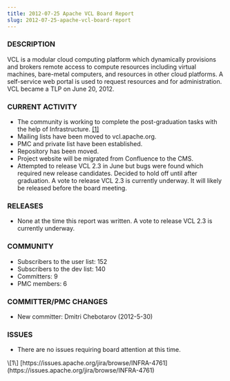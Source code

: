 ```yaml
---
title: 2012-07-25 Apache VCL Board Report
slug: 2012-07-25-apache-vcl-board-report
---
```


### DESCRIPTION

VCL is a modular cloud computing platform which dynamically provisions and
brokers remote access to compute resources including virtual machines,
bare-metal computers, and resources in other cloud platforms. A
self-service web portal is used to request resources and for
administration. VCL became a TLP on June 20, 2012.

### CURRENT ACTIVITY
* The community is working to complete the post-graduation tasks with the
help of Infrastructure. [\[1\]](#1)
* Mailing lists have been moved to vcl.apache.org.
* PMC and private list have been established.
* Repository has been moved.
* Project website will be migrated from Confluence to the CMS.
* Attempted to release VCL 2.3 in June but bugs were found which required
new release candidates. Decided to hold off until after graduation. A vote
to release VCL 2.3 is currently underway. It will likely be released before
the board meeting.

### RELEASES
* None at the time this report was written. A vote to release VCL 2.3 is
currently underway.

### COMMUNITY
* Subscribers to the user list: 152
* Subscribers to the dev list: 140
* Committers: 9
* PMC members: 6

### COMMITTER/PMC CHANGES
* New committer: Dmitri Chebotarov (2012-5-30)

### ISSUES
* There are no issues requiring board attention at this time.

<a name="1">
\[1\] [https://issues.apache.org/jira/browse/INFRA-4761](https://issues.apache.org/jira/browse/INFRA-4761)
